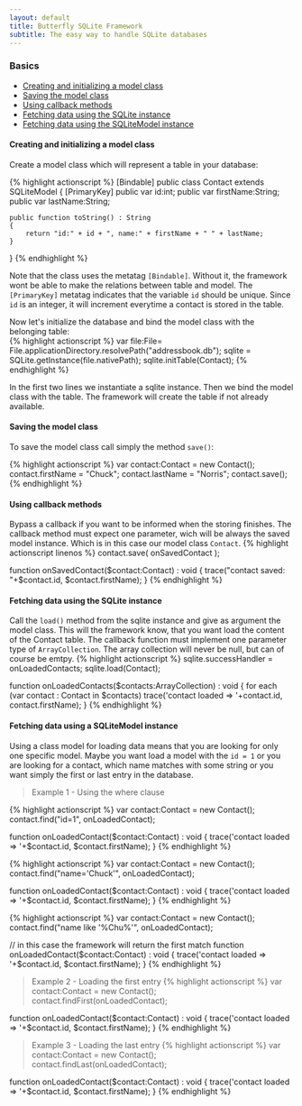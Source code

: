```yaml
---
layout: default
title: Butterfly SQLite Framework
subtitle: The easy way to handle SQLite databases
---
```


### Basics
* [Creating and initializing a model class](#creating_and_initializing_a_model_class)
* [Saving the model class](#saving_the_model_class)
* [Using callback methods](#using_callback_methods)
* [Fetching data using the SQLite instance](#fetching_data_using_the_sqlite_instance)
* [Fetching data using the SQLiteModel instance](#fetching_data_using_a_sqlitemodel_instance)



#### Creating and initializing a model class

Create a model class which will represent a table in your database: 

{% highlight actionscript %} 
[Bindable]
public class Contact extends SQLiteModel
{
	[PrimaryKey]
	public var id:int;
	public var firstName:String;
	public var lastName:String;
	
	public function toString() : String
	{
		return "id:" + id + ", name:" + firstName + " " + lastName;
	}
}
{% endhighlight %}

Note that the class uses the metatag `[Bindable]`. Without it, the framework wont be able to make the relations between table and model. 
The `[PrimaryKey]` metatag indicates that the variable `id` should be unique. Since `id` is an integer, it will increment
everytime a contact is stored in the table.
 
Now let's initialize the database and bind the model class with the belonging table:  
{% highlight actionscript %}
var file:File= File.applicationDirectory.resolvePath("addressbook.db");
sqlite = SQLite.getInstance(file.nativePath);
sqlite.initTable(Contact);
{% endhighlight %}

In the first two lines we instantiate a sqlite instance. Then we bind the model class with the table.
The framework will create the table if not already available.


#### Saving the model class 
To save the model class call simply the method `save()`:

{% highlight actionscript %}
var contact:Contact = new Contact();
contact.firstName = "Chuck";
contact.lastName = "Norris";
contact.save();
{% endhighlight %}
   

#### Using callback methods 
Bypass a callback if you want to be informed when the storing finishes. 
The callback method must expect one parameter, wich will be always the saved model instance. 
Which is in this case our model class `Contact`. 
{% highlight actionscript linenos %}
contact.save( onSavedContact );

function onSavedContact($contact:Contact) : void
{
	trace("contact saved: "+$contact.id, $contact.firstName);
}
{% endhighlight %}


#### Fetching data using the SQLite instance
Call the `load()` method from the sqlite instance and give as argument the model class. 
This will the framework know, that you want load the content of the Contact table. 
The callback function must implement one parameter type of `ArrayCollection`. The array collection
will never be null, but can of course be emtpy.
{% highlight actionscript %}
sqlite.successHandler = onLoadedContacts;
sqlite.load(Contact);

function onLoadedContacts($contacts:ArrayCollection) : void 
{
	for each (var contact : Contact in $contacts) 
		trace('contact loaded => '+contact.id, contact.firstName);
}
{% endhighlight %}


#### Fetching data using a SQLiteModel instance
Using a class model for loading data means that you are looking for only one specific model. 
Maybe you want load a model with the `id = 1` or you are looking for a contact, which name matches with 
some string or you want simply the first or last entry in the database.
  
  
> Example 1 - Using the where clause

{% highlight actionscript %}
var contact:Contact = new Contact();
contact.find("id=1", onLoadedContact);

function onLoadedContact($contact:Contact) : void
{
	trace('contact loaded => '+$contact.id, $contact.firstName);
}
{% endhighlight %}

{% highlight actionscript %}
var contact:Contact = new Contact();
contact.find("name='Chuck'", onLoadedContact);

function onLoadedContact($contact:Contact) : void
{
	trace('contact loaded => '+$contact.id, $contact.firstName);
}
{% endhighlight %}

{% highlight actionscript %}
var contact:Contact = new Contact();
contact.find("name like '%Chu%'", onLoadedContact);

// in this case the framework will return the first match
function onLoadedContact($contact:Contact) : void
{
	trace('contact loaded => '+$contact.id, $contact.firstName);
}
{% endhighlight %}


> Example 2 - Loading the first entry
{% highlight actionscript %}
var contact:Contact = new Contact();
contact.findFirst(onLoadedContact);

function onLoadedContact($contact:Contact) : void
{
	trace('contact loaded => '+$contact.id, $contact.firstName);
}
{% endhighlight %}


> Example 3 - Loading the last entry
{% highlight actionscript %}
var contact:Contact = new Contact();
contact.findLast(onLoadedContact);

function onLoadedContact($contact:Contact) : void
{
	trace('contact loaded => '+$contact.id, $contact.firstName);
}
{% endhighlight %}
